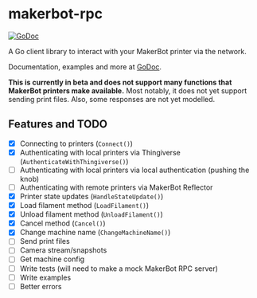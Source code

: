 # makerbot-rpc

[![GoDoc](http://godoc.org/github.com/tjhorner/makerbot-rpc?status.svg)](http://godoc.org/github.com/tjhorner/makerbot-rpc)

A Go client library to interact with your MakerBot printer via the network.

Documentation, examples and more at [GoDoc](https://godoc.org/github.com/tjhorner/makerbot-rpc).

**This is currently in beta and does not support many functions that MakerBot printers make available.** Most notably, it does not yet support sending print files. Also, some responses are not yet modelled.

## Features and TODO

- [x] Connecting to printers (`Connect()`)
- [x] Authenticating with local printers via Thingiverse (`AuthenticateWithThingiverse()`)
- [ ] Authenticating with local printers via local authentication (pushing the knob)
- [ ] Authenticating with remote printers via MakerBot Reflector
- [x] Printer state updates (`HandleStateUpdate()`)
- [x] Load filament method (`LoadFilament()`)
- [x] Unload filament method (`UnloadFilament()`)
- [x] Cancel method (`Cancel()`)
- [x] Change machine name (`ChangeMachineName()`)
- [ ] Send print files
- [ ] Camera stream/snapshots
- [ ] Get machine config
- [ ] Write tests (will need to make a mock MakerBot RPC server)
- [ ] Write examples
- [ ] Better errors